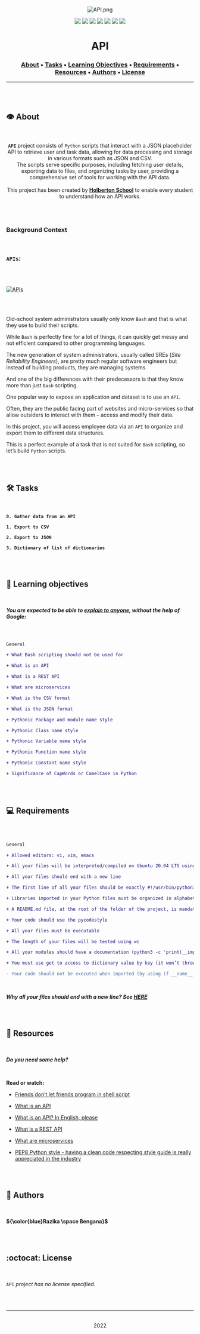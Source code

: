 <div align="center">
<br>

![API.png](README-image/api.png)

</div>


<p align="center">
<img src="https://img.shields.io/badge/-PYTHON-yellow">
<img src="https://img.shields.io/badge/-Linux-lightgrey">
<img src="https://img.shields.io/badge/-WSL-brown">
<img src="https://img.shields.io/badge/-Ubuntu%2020.04.4%20LTS-orange">
<img src="https://img.shields.io/badge/-JetBrains-blue">
<img src="https://img.shields.io/badge/-Holberton%20School-red">
<img src="https://img.shields.io/badge/License-not%20specified-brightgreen">
</p>


<h1 align="center"> API </h1>


<h3 align="center">
<a href="https://github.com/RazikaBengana/holbertonschool-back-end/tree/main/api#eye-about">About</a> •
<a href="https://github.com/RazikaBengana/holbertonschool-back-end/tree/main/api#hammer_and_wrench-tasks">Tasks</a> •
<a href="https://github.com/RazikaBengana/holbertonschool-back-end/tree/main/api#memo-learning-objectives">Learning Objectives</a> •
<a href="https://github.com/RazikaBengana/holbertonschool-back-end/tree/main/api#computer-requirements">Requirements</a> •
<a href="https://github.com/RazikaBengana/holbertonschool-back-end/tree/main/api#mag_right-resources">Resources</a> •
<a href="https://github.com/RazikaBengana/holbertonschool-back-end/tree/main/api#bust_in_silhouette-authors">Authors</a> •
<a href="https://github.com/RazikaBengana/holbertonschool-back-end/tree/main/api#octocat-license">License</a>
</h3>

---

<!-- ------------------------------------------------------------------------------------------------- -->

<br>
<br>

## :eye: About

<br>

<div align="center">

**`API`** project consists of `Python` scripts that interact with a JSON placeholder API to retrieve user and task data, allowing for data processing and storage in various formats such as JSON and CSV.
<br>
The scripts serve specific purposes, including fetching user details, exporting data to files, and organizing tasks by user, providing a comprehensive set of tools for working with the API data.
<br>
<br>
This project has been created by **[Holberton School](https://www.holbertonschool.com/about-holberton)** to enable every student to understand how an API works.

</div>

<br>
<br>

### Background Context

<br>

### `APIs`:

<br>
<br>

[![APIs](https://markdown-videos-api.jorgenkh.no/url?url=https%3A%2F%2Fwww.youtube.com%2Fwatch%3Fv%3Dqn08N7Zx0Lw)](https://www.youtube.com/watch?v=qn08N7Zx0Lw)

<br>
<br>

Old-school system administrators usually only know `Bash` and that is what they use to build their scripts.

While `Bash` is perfectly fine for a lot of things, it can quickly get messy and not efficient compared to other programming languages.

The new generation of system administrators, usually called SREs (_Site Reliability Engineers_), are pretty much regular software engineers but instead of building products, they are managing systems.

And one of the big differences with their predecessors is that they know more than just `Bash` scripting.

One popular way to expose an application and dataset is to use an `API`.

Often, they are the public facing part of websites and micro-services so that allow outsiders to interact with them – access and modify their data.

In this project, you will access employee data via an `API` to organize and export them to different data structures.

This is a perfect example of a task that is not suited for `Bash` scripting, so let’s build `Python` scripts.

<br>
<br>

<!-- ------------------------------------------------------------------------------------------------- -->

## :hammer_and_wrench: Tasks

<br>

**`0. Gather data from an API`**

**`1. Export to CSV`**

**`2. Export to JSON`**

**`3. Dictionary of list of dictionaries`**

<br>
<br>

<!-- ------------------------------------------------------------------------------------------------- -->

## :memo: Learning objectives

<br>

**_You are expected to be able to [explain to anyone](https://fs.blog/feynman-learning-technique/), without the help of Google:_**

<br>

```diff

General

+ What Bash scripting should not be used for

+ What is an API

+ What is a REST API

+ What are microservices

+ What is the CSV format

+ What is the JSON format

+ Pythonic Package and module name style

+ Pythonic Class name style

+ Pythonic Variable name style

+ Pythonic Function name style

+ Pythonic Constant name style

+ Significance of CapWords or CamelCase in Python

```

<br>
<br>

<!-- ------------------------------------------------------------------------------------------------- -->

## :computer: Requirements

<br>

```diff

General

+ Allowed editors: vi, vim, emacs

+ All your files will be interpreted/compiled on Ubuntu 20.04 LTS using python3 (version 3.8.X)

+ All your files should end with a new line

+ The first line of all your files should be exactly #!/usr/bin/python3

+ Libraries imported in your Python files must be organized in alphabetical order

+ A README.md file, at the root of the folder of the project, is mandatory

+ Your code should use the pycodestyle

+ All your files must be executable

+ The length of your files will be tested using wc

+ All your modules should have a documentation (python3 -c 'print(__import__("my_module").__doc__)')

+ You must use get to access to dictionary value by key (it won’t throw an exception if the key doesn’t exist in the dictionary)

- Your code should not be executed when imported (by using if __name__ == "__main__":)

```

<br>

**_Why all your files should end with a new line? See [HERE](https://unix.stackexchange.com/questions/18743/whats-the-point-in-adding-a-new-line-to-the-end-of-a-file/18789)_**

<br>
<br>

<!-- ------------------------------------------------------------------------------------------------- -->

## :mag_right: Resources

<br>

**_Do you need some help?_**

<br>

**Read or watch:**

* [Friends don’t let friends program in shell script](https://www.turnkeylinux.org/blog/friends-dont-let-friends-program-shell-script)

* [What is an API](https://www.webopedia.com/definitions/api/)

* [What is an API? In English, please](https://www.freecodecamp.org/news/what-is-an-api-in-english-please-b880a3214a82/)

* [What is a REST API](https://www.sitepoint.com/rest-api/)

* [What are microservices](https://smartbear.com/learn/api-design/microservices/)

* [PEP8 Python style - having a clean code respecting style guide is really appreciated in the industry](https://peps.python.org/pep-0008/)

<br>
<br>

<!-- ------------------------------------------------------------------------------------------------- -->

## :bust_in_silhouette: Authors

<br>

**${\color{blue}Razika \space Bengana}$**

<br>
<br>

<!-- ------------------------------------------------------------------------------------------------- -->

## :octocat: License

<br>

```API``` _project has no license specified._

<br>
<br>

---

<p align="center"><br>2022</p>